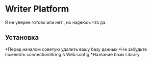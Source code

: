 # Writer Platform
Я не уверен готово или нет , но надеюсь что да

## Установка

*Перед началом советую удалить вашу базу данных 
*Не забудьте поменять connectionString в Web.config
*Название базы Library

